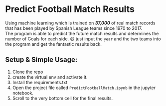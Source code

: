 # Predict Football Match Results
Using machine learning which is trained on ***37,000*** of real match records that has been played by Spanish League teams since 1970 to 2017.\
The program is able to predict the future match results and determines the number of Goals for each side.
:smile: just input the `year` and the two teams into the program and get the fantastic results back.

## Setup & Simple Usage:
1. Clone the repo
2. create the virtual env and activate it.
3. Install the requirements.txt
4. Open the project file called `PredictFootballMatch.ipynb` in the jupyter notebook.
5. Scroll to the very bottom cell for the final results.

